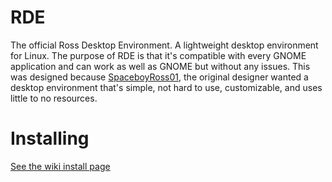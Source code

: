# RDE

The official Ross Desktop Environment. A lightweight desktop environment for Linux. The purpose of RDE is that it's compatible with every GNOME application and can work as well as GNOME but without any issues. This was designed because [SpaceboyRoss01](https://github.com/SpaceboyRoss01), the original designer wanted a desktop environment that's simple, not hard to use, customizable, and uses little to no resources.

# Installing

[See the wiki install page](https://github.com/Ross-Technologies/RDE/wiki/Installing)
